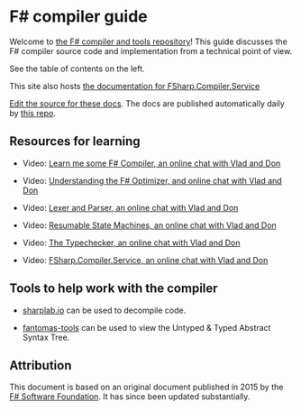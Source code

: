 # F# compiler guide

Welcome to [the F# compiler and tools repository](https://github.com/dotnet/fsharp)! This guide discusses the F# compiler source code and implementation from a technical point of view. 

See the table of contents on the left. 

This site also hosts [the documentation for FSharp.Compiler.Service](https://fsharp.github.io/fsharp-compiler-docs/fcs/)

[Edit the source for these docs](https://github.com/dotnet/fsharp/tree/main/docs). The docs are published automatically daily by [this repo](https://github.com/fsharp/fsharp-compiler-docs).

## Resources for learning

* Video: [Learn me some F# Compiler, an online chat with Vlad and Don](https://www.youtube.com/watch?v=-dKf15xSWPY)

* Video: [Understanding the F# Optimizer, and online chat with Vlad and Don](https://www.youtube.com/watch?v=sfAe5lDue7k)

* Video: [Lexer and Parser, an online chat with Vlad and Don](https://www.youtube.com/watch?v=3Zr0HNVcooU)

* Video: [Resumable State Machines, an online chat with Vlad and Don](https://www.youtube.com/watch?v=GYi3ZMF8Pm0)

* Video: [The Typechecker, an online chat with Vlad and Don](https://www.youtube.com/watch?v=EQ9fjOlmwws)

* Video: [FSharp.Compiler.Service, an online chat with Vlad and Don](https://www.youtube.com/watch?v=17a3i8WBQpg)

## Tools to help work with the compiler

* [sharplab.io](https://sharplab.io/) can be used to decompile code.

* [fantomas-tools](https://fsprojects.github.io/fantomas-tools/#/ast) can be used to view the Untyped & Typed Abstract Syntax Tree.

## Attribution

This document is based on an original document published in 2015 by the [F# Software Foundation](http://fsharp.org). It has since been updated substantially.
